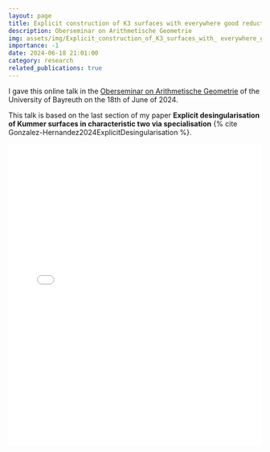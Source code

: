 ```yaml
---
layout: page
title: Explicit construction of K3 surfaces with everywhere good reduction
description: Oberseminar on Arithmetische Geometrie
img: assets/img/Explicit_construction_of_K3_surfaces_with_ everywhere_good_reduction.png
importance: -1
date: 2024-06-18 21:01:00
category: research
related_publications: true
---
```


I gave this online talk in the <a href="https://www.mathe2.uni-bayreuth.de/oberseminar/">Oberseminar on Arithmetische Geometrie</a> of the University of Bayreuth on the 18th of June of 2024.

This talk is based on the last section of my paper **Explicit desingularisation of Kummer surfaces in characteristic two via specialisation** {% cite Gonzalez-Hernandez2024ExplicitDesingularisation %}.

<div style="padding-bottom: 100px;">
<div class="container mt-5">
    <div class="embed-responsive embed-responsive-16by9">
        <embed src="/assets/pdf/k3_surfaces_with_everywhere_good_reduction.pdf" type="application/pdf" width="100%" height="600px" />
    </div>
</div>
</div>
